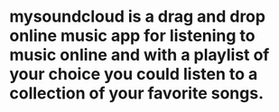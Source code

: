 # mysoundcloud is a drag and drop online music app for listening to music online and with a playlist of your choice you could listen to a collection of your favorite songs.
